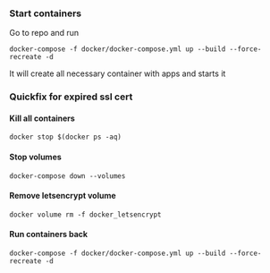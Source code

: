 ### Start containers
Go to repo and run

`docker-compose -f docker/docker-compose.yml up --build --force-recreate -d`

It will create all necessary container with apps and starts it

### Quickfix for expired ssl cert

#### Kill all containers

`docker stop $(docker ps -aq)`

#### Stop volumes

`docker-compose down --volumes`

#### Remove letsencrypt volume

`docker volume rm -f docker_letsencrypt`

#### Run containers back

`docker-compose -f docker/docker-compose.yml up --build --force-recreate -d`
